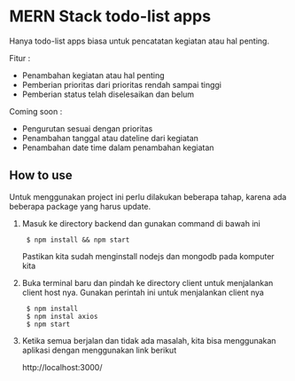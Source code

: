 # MERN Stack todo-list apps

Hanya todo-list apps biasa untuk pencatatan kegiatan atau hal penting.

Fitur : 
- Penambahan kegiatan atau hal penting
- Pemberian prioritas dari prioritas rendah sampai tinggi
- Pemberian status telah diselesaikan dan belum

Coming soon : 
- Pengurutan sesuai dengan prioritas
- Penambahan tanggal atau dateline dari kegiatan
- Penambahan date time dalam penambahan kegiatan

## How to use

Untuk menggunakan project ini perlu dilakukan beberapa tahap, karena ada beberapa package yang harus update.

1. Masuk ke directory backend dan gunakan command di bawah ini

        $ npm install && npm start

    Pastikan kita sudah menginstall nodejs dan mongodb pada komputer kita

2. Buka terminal baru dan pindah ke directory client untuk menjalankan client host nya. Gunakan perintah ini untuk menjalankan client nya

        $ npm install
        $ npm instal axios
        $ npm start

3. Ketika semua berjalan dan tidak ada masalah, kita bisa menggunakan aplikasi dengan menggunakan link berikut

    http://localhost:3000/